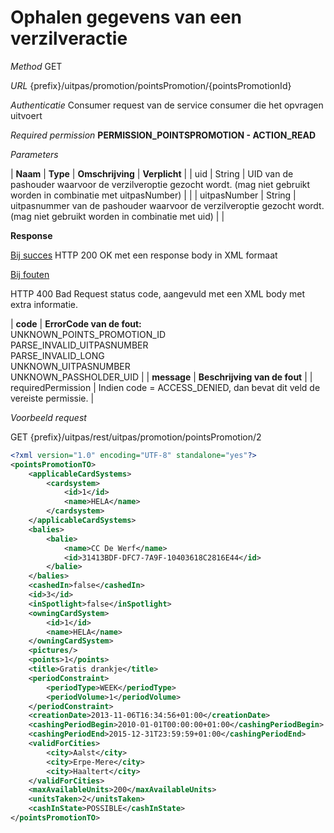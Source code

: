 ---
---

# Ophalen gegevens van een verzilveractie

_Method_
GET

_URL_
{prefix}/uitpas/promotion/pointsPromotion/{pointsPromotionId}

_Authenticatie_
Consumer request van de service consumer die het opvragen uitvoert

_Required permission_
**PERMISSION_POINTSPROMOTION - ACTION_READ**

_Parameters_

| **Naam** | **Type** | **Omschrijving** | **Verplicht** |
| uid | String | UID van de pashouder waarvoor de verzilveroptie gezocht wordt. (mag niet gebruikt worden in combinatie met uitpasNumber) |  |
| uitpasNumber | String | uitpasnummer van de pashouder waarvoor de verzilveroptie gezocht wordt. (mag niet gebruikt worden in combinatie met uid) |  |

**Response**

<u>Bij succes</u>
HTTP 200 OK met een response body in XML formaat

<u>Bij fouten</u>

HTTP 400 Bad Request status code, aangevuld met een XML body met extra informatie.

| **code** | **ErrorCode van de fout:**<br>UNKNOWN_POINTS_PROMOTION_ID<br>PARSE_INVALID_UITPASNUMBER<br>PARSE_INVALID_LONG<br>UNKNOWN_UITPASNUMBER<br>UNKNOWN_PASSHOLDER_UID |
| **message** | **Beschrijving van de fout** |
| requiredPermission | Indien code = ACCESS_DENIED, dan bevat dit veld de vereiste permissie. |

_Voorbeeld request_

GET {prefix}/uitpas/rest/uitpas/promotion/pointsPromotion/2


~~~xml
<?xml version="1.0" encoding="UTF-8" standalone="yes"?>
<pointsPromotionTO>
    <applicableCardSystems>
        <cardsystem>
            <id>1</id>
            <name>HELA</name>
        </cardsystem>
    </applicableCardSystems>
    <balies>
        <balie>
            <name>CC De Werf</name>
            <id>31413BDF-DFC7-7A9F-10403618C2816E44</id>
        </balie>
    </balies>
    <cashedIn>false</cashedIn>
    <id>3</id>
    <inSpotlight>false</inSpotlight>
    <owningCardSystem>
        <id>1</id>
        <name>HELA</name>
    </owningCardSystem>
    <pictures/>
    <points>1</points>
    <title>Gratis drankje</title>
    <periodConstraint>
        <periodType>WEEK</periodType>
        <periodVolume>1</periodVolume>
    </periodConstraint>
    <creationDate>2013-11-06T16:34:56+01:00</creationDate>
    <cashingPeriodBegin>2010-01-01T00:00:00+01:00</cashingPeriodBegin>
    <cashingPeriodEnd>2015-12-31T23:59:59+01:00</cashingPeriodEnd>
    <validForCities>
        <city>Aalst</city>
        <city>Erpe-Mere</city>
        <city>Haaltert</city>
    </validForCities>
    <maxAvailableUnits>200</maxAvailableUnits>
    <unitsTaken>2</unitsTaken>
    <cashInState>POSSIBLE</cashInState>
</pointsPromotionTO>
~~~
